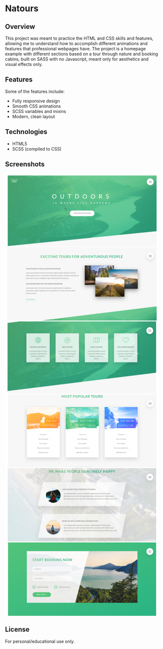 # Natours

## Overview

This project was meant to practice the HTML and CSS skills and features, allowing me to understand how to accomplish different animations and features that professional webpages have.
The project is a homepage example with different sections based on a tour through nature and booking cabins, built on SASS with no Javascript, meant only for aesthetics and visual effects only.

## Features

Some of the features include:

- Fully responsive design
- Smooth CSS animations
- SCSS variables and mixins
- Modern, clean layout

## Technologies

- HTML5
- SCSS (compiled to CSS)

## Screenshots

![Homepage](Natours/img/Screenshots/SS1.png)
![Description](img/Screenshots/SS2.png)
![Features](img/Screenshots/SS3.png)
![Prices](img/Screenshots/SS4.png)
![Reviews](img/Screenshots/SS5.png)
![Booking](img/Screenshots/SS6.png)

## License

For personal/educational use only.

